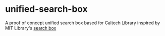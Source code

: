 unified-search-box
==================

A proof of concept unified search box based for Caltech Library inspired by MIT Library's [search box](https://github.com/mitlibraries-ux/MITlibraries-parent/blob/prod/js/search.js)
